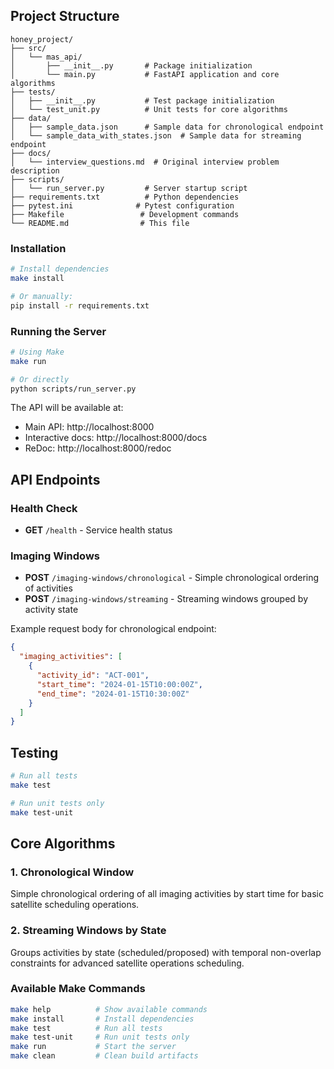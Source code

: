 
## Project Structure

```
honey_project/
├── src/
│   └── mas_api/
│       ├── __init__.py       # Package initialization
│       └── main.py           # FastAPI application and core algorithms
├── tests/
│   ├── __init__.py           # Test package initialization
│   └── test_unit.py          # Unit tests for core algorithms
├── data/
│   ├── sample_data.json      # Sample data for chronological endpoint
│   └── sample_data_with_states.json  # Sample data for streaming endpoint
├── docs/
│   └── interview_questions.md  # Original interview problem description
├── scripts/
│   └── run_server.py         # Server startup script
├── requirements.txt          # Python dependencies
├── pytest.ini              # Pytest configuration
├── Makefile                 # Development commands
└── README.md                # This file
```


### Installation

```bash
# Install dependencies
make install

# Or manually:
pip install -r requirements.txt
```

### Running the Server

```bash
# Using Make
make run

# Or directly
python scripts/run_server.py
```

The API will be available at:
- Main API: http://localhost:8000
- Interactive docs: http://localhost:8000/docs
- ReDoc: http://localhost:8000/redoc

## API Endpoints

### Health Check
- **GET** `/health` - Service health status

### Imaging Windows
- **POST** `/imaging-windows/chronological` - Simple chronological ordering of activities
- **POST** `/imaging-windows/streaming` - Streaming windows grouped by activity state

Example request body for chronological endpoint:
```json
{
  "imaging_activities": [
    {
      "activity_id": "ACT-001",
      "start_time": "2024-01-15T10:00:00Z",
      "end_time": "2024-01-15T10:30:00Z"
    }
  ]
}
```

## Testing

```bash
# Run all tests
make test

# Run unit tests only
make test-unit
```

## Core Algorithms

### 1. Chronological Window
Simple chronological ordering of all imaging activities by start time for basic satellite scheduling operations.

### 2. Streaming Windows by State  
Groups activities by state (scheduled/proposed) with temporal non-overlap constraints for advanced satellite operations scheduling.

### Available Make Commands

```bash
make help          # Show available commands
make install       # Install dependencies
make test          # Run all tests
make test-unit     # Run unit tests only
make run           # Start the server
make clean         # Clean build artifacts
``` 